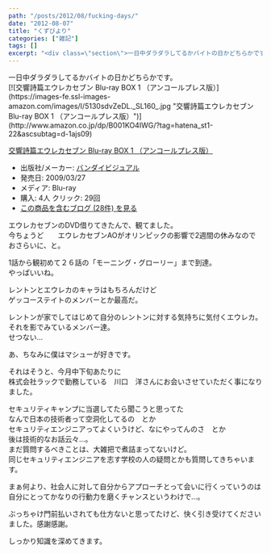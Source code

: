 ```yaml
---
path: "/posts/2012/08/fucking-days/"
date: "2012-08-07"
title: "くずびより"
categories: ["雑記"]
tags: []
excerpt: "<div class=\"section\">一日中ダラダラしてるかバイトの日かどちらかです。  <div class=\"hatena-asin-detail\">交響詩篇エウレカセブン Blu-..."
---
```


<div class="section">一日中ダラダラしてるかバイトの日かどちらかです。  

<div class="hatena-asin-detail">[![交響詩篇エウレカセブン Blu-ray BOX 1 （アンコールプレス版）](https://images-fe.ssl-images-amazon.com/images/I/5130sdvZeDL._SL160_.jpg "交響詩篇エウレカセブン Blu-ray BOX 1 （アンコールプレス版）")](http://www.amazon.co.jp/dp/B001KO4IWG/?tag=hatena_st1-22&ascsubtag=d-1ajs09)

<div class="hatena-asin-detail-info">

[交響詩篇エウレカセブン Blu-ray BOX 1 （アンコールプレス版）](http://www.amazon.co.jp/dp/B001KO4IWG/?tag=hatena_st1-22&ascsubtag=d-1ajs09)

* <span class="hatena-asin-detail-label">出版社/メーカー:</span> [バンダイビジュアル](http://d.hatena.ne.jp/keyword/%A5%D0%A5%F3%A5%C0%A5%A4%A5%D3%A5%B8%A5%E5%A5%A2%A5%EB)
* <span class="hatena-asin-detail-label">発売日:</span> 2009/03/27
* <span class="hatena-asin-detail-label">メディア:</span> Blu-ray
* <span class="hatena-asin-detail-label">購入</span>: 4人 <span class="hatena-asin-detail-label">クリック</span>: 29回
* [この商品を含むブログ (28件) を見る](http://d.hatena.ne.jp/asin/B001KO4IWG)

</div>

<div class="hatena-asin-detail-foot"></div>

</div>

エウレカセブンのDVD借りてきたんで、観てました。  
今ちょうど　　エウレカセブンAOがオリンピックの影響で2週間の休みなので  
おさらいに、と。  

1話から観初めて２６話の「モーニング・グローリー」まで到達。  
やっぱいいね。  

レントンとエウレカのキャラはもちろんだけど  
ゲッコーステイトのメンバーとか最高だ。  

レントンが家でしてはじめて自分のレントンに対する気持ちに気付くエウレカ。  
それを影でみているメンバー達。  
せつない…  

あ、ちなみに僕はマシューが好きです。  

それはそうと、今月中下旬あたりに　  
株式会社ラックで勤務している　川口　洋さんにお会いさせていただく事になりました。  

セキュリティキャンプに当選してたら聞こうと思ってた  
なんで日本の技術者って空洞化してるの　とか  
セキュリティエンジニアってよくいうけど、なにやってんのさ　とか  
後は技術的なお話云々…。  
まだ質問するべきことは、大雑把で煮詰まってないけど。  
同じセキュリティエンジニアを志す学校の人の疑問とかも質問してきちゃいます。  

まぁ何より、社会人に対して自分からアプローチとって会いに行くっていうのは  
自分にとってかなりの行動力を磨くチャンスというわけで…。  

ぶっちゃけ門前払いされても仕方ないと思ってたけど、快く引き受けてくださいました。感謝感謝。  

しっかり知識を深めてきます。</div>